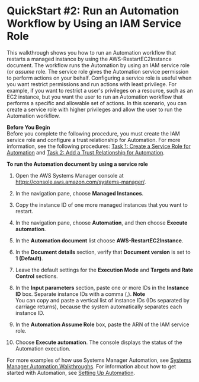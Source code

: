# QuickStart \#2: Run an Automation Workflow by Using an IAM Service Role<a name="automation-quickstart-assume"></a>

This walkthrough shows you how to run an Automation workflow that restarts a managed instance by using the AWS\-RestartEC2Instance document\. The workflow runs the Automation by using an IAM service role \(or *assume* role\. The service role gives the Automation service permission to perform actions on your behalf\. Configuring a service role is useful when you want restrict permissions and run actions with least privilege\. For example, if you want to restrict a user's privileges on a resource, such as an EC2 instance, but you want the user to run an Automation workflow that performs a specific and allowable set of actions\. In this scenario, you can create a service role with higher privileges and allow the user to run the Automation workflow\.

**Before You Begin**  
Before you complete the following procedure, you must create the IAM service role and configure a trust relationship for Automation\. For more information, see the following procedures: [Task 1: Create a Service Role for Automation](automation-permissions.md#automation-role) and [Task 2: Add a Trust Relationship for Automation](automation-permissions.md#automation-trust2)\.

**To run the Automation document by using a service role**

1. Open the AWS Systems Manager console at [https://console\.aws\.amazon\.com/systems\-manager/](https://console.aws.amazon.com/systems-manager/)\.

1. In the navigation pane, choose **Managed Instances**\.

1. Copy the instance ID of one more managed instances that you want to restart\.

1. In the navigation pane, choose **Automation**, and then choose **Execute automation**\.

1. In the **Automation document** list choose **AWS\-RestartEC2Instance**\.

1. In the **Document details** section, verify that **Document version** is set to **1 \(Default\)**\.

1. Leave the default settings for the **Execution Mode** and **Targets and Rate Control** sections\.

1. In the **Input parameters** section, paste one or more IDs in the **Instance ID** box\. Separate instance IDs with a comma \(,\)\.
**Note**  
You can copy and paste a vertical list of instance IDs \(IDs separated by carriage returns\), because the system automatically separates each instance ID\.

1. In the **Automation Assume Role** box, paste the ARN of the IAM service role\.

1. Choose **Execute automation**\. The console displays the status of the Automation execution\.

For more examples of how use Systems Manager Automation, see [Systems Manager Automation Walkthroughs](automation-walk.md)\. For information about how to get started with Automation, see [Setting Up Automation](automation-setup.md)\.